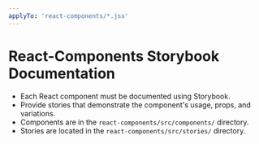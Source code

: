 ```yaml
---
applyTo: 'react-components/*.jsx'
---
```


# React-Components Storybook Documentation

- Each React component must be documented using Storybook.
- Provide stories that demonstrate the component's usage, props, and variations.
- Components are in the `react-components/src/components/` directory.
- Stories are located in the `react-components/src/stories/` directory.
